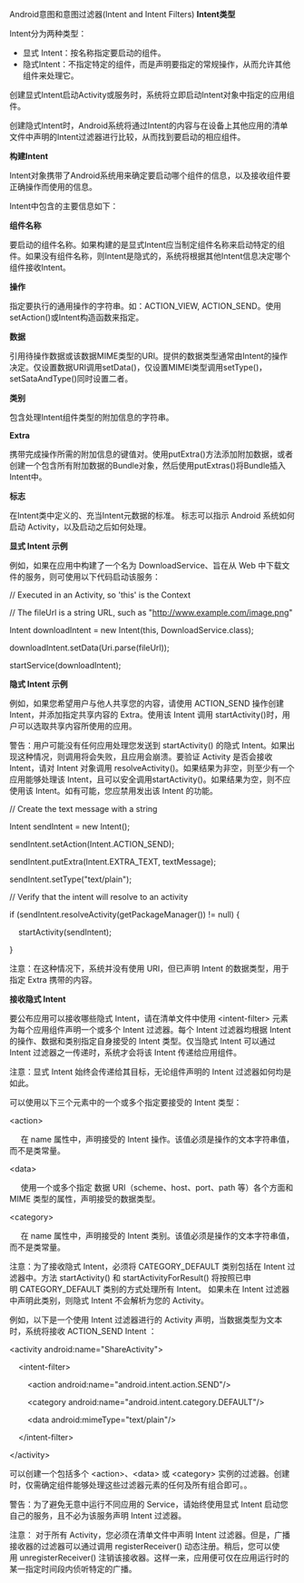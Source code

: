 Android意图和意图过滤器(Intent and Intent Filters)
**Intent类型**

Intent分为两种类型：

-   显式 Intent：按名称指定要启动的组件。
-   隐式Intent：不指定特定的组件，而是声明要指定的常规操作，从而允许其他组件来处理它。

创建显式Intent启动Activity或服务时，系统将立即启动Intent对象中指定的应用组件。

创建隐式Intent时，Android系统将通过Intent的内容与在设备上其他应用的清单文件中声明的Intent过滤器进行比较，从而找到要启动的相应组件。

**构建Intent**

Intent对象携带了Android系统用来确定要启动哪个组件的信息，以及接收组件要正确操作而使用的信息。

Intent中包含的主要信息如下：

**组件名称**

要启动的组件名称。如果构建的是显式Intent应当制定组件名称来启动特定的组件。如果没有组件名称，则Intent是隐式的，系统将根据其他Intent信息决定哪个组件接收Intent。

**操作**

指定要执行的通用操作的字符串。如：ACTION\_VIEW, ACTION\_SEND。使用setAction()或Intent构造函数来指定。

**数据**

引用待操作数据或该数据MIME类型的URI。提供的数据类型通常由Intent的操作决定。仅设置数据URI调用setData()，仅设置MIMEl类型调用setType()，setSataAndType()同时设置二者。

**类别**

包含处理Intent组件类型的附加信息的字符串。

**Extra**

携带完成操作所需的附加信息的键值对。使用putExtra()方法添加附加数据，或者创建一个包含所有附加数据的Bundle对象，然后使用putExtras()将Bundle插入Intent中。

**标志**

在Intent类中定义的、充当Intent元数据的标准。 标志可以指示 Android 系统如何启动 Activity，以及启动之后如何处理。

**显式 Intent 示例**

例如，如果在应用中构建了一个名为 DownloadService、旨在从 Web 中下载文件的服务，则可使用以下代码启动该服务：

// Executed in an Activity, so 'this' is the Context

// The fileUrl is a string URL, such as "http://www.example.com/image.png"

Intent downloadIntent = new Intent(this, DownloadService.class);

downloadIntent.setData(Uri.parse(fileUrl));

startService(downloadIntent);

**隐式 Intent 示例**

例如，如果您希望用户与他人共享您的内容，请使用 ACTION\_SEND 操作创建 Intent，并添加指定共享内容的 Extra。使用该 Intent 调用 startActivity()时，用户可以选取共享内容所使用的应用。

警告：用户可能没有任何应用处理您发送到 startActivity() 的隐式 Intent。如果出现这种情况，则调用将会失败，且应用会崩溃。要验证 Activity 是否会接收 Intent，请对 Intent 对象调用 resolveActivity()。如果结果为非空，则至少有一个应用能够处理该 Intent，且可以安全调用startActivity()。如果结果为空，则不应使用该 Intent。如有可能，您应禁用发出该 Intent 的功能。

// Create the text message with a string

Intent sendIntent = new Intent();

sendIntent.setAction(Intent.ACTION\_SEND);

sendIntent.putExtra(Intent.EXTRA\_TEXT, textMessage);

sendIntent.setType("text/plain");

// Verify that the intent will resolve to an activity

if (sendIntent.resolveActivity(getPackageManager()) != null) {

    startActivity(sendIntent);

}

注意：在这种情况下，系统并没有使用 URI，但已声明 Intent 的数据类型，用于指定 Extra 携带的内容。

**接收隐式 Intent**

要公布应用可以接收哪些隐式 Intent，请在清单文件中使用 &lt;intent-filter&gt; 元素为每个应用组件声明一个或多个 Intent 过滤器。每个 Intent 过滤器均根据 Intent 的操作、数据和类别指定自身接受的 Intent 类型。仅当隐式 Intent 可以通过 Intent 过滤器之一传递时，系统才会将该 Intent 传递给应用组件。

注意：显式 Intent 始终会传递给其目标，无论组件声明的 Intent 过滤器如何均是如此。

可以使用以下三个元素中的一个或多个指定要接受的 Intent 类型：

&lt;action&gt;

     在 name 属性中，声明接受的 Intent 操作。该值必须是操作的文本字符串值，而不是类常量。

&lt;data&gt;

     使用一个或多个指定 数据 URI（scheme、host、port、path 等）各个方面和 MIME 类型的属性，声明接受的数据类型。

&lt;category&gt;

     在 name 属性中，声明接受的 Intent 类别。该值必须是操作的文本字符串值，而不是类常量。

注意：为了接收隐式 Intent，必须将 CATEGORY\_DEFAULT 类别包括在 Intent 过滤器中。方法 startActivity() 和 startActivityForResult() 将按照已申明 CATEGORY\_DEFAULT 类别的方式处理所有 Intent。 如果未在 Intent 过滤器中声明此类别，则隐式 Intent 不会解析为您的 Activity。

例如，以下是一个使用 Intent 过滤器进行的 Activity 声明，当数据类型为文本时，系统将接收 ACTION\_SEND Intent ：

&lt;activity android:name="ShareActivity"&gt;

    &lt;intent-filter&gt;

        &lt;action android:name="android.intent.action.SEND"/&gt;

        &lt;category android:name="android.intent.category.DEFAULT"/&gt;

        &lt;data android:mimeType="text/plain"/&gt;

    &lt;/intent-filter&gt;

&lt;/activity&gt;

可以创建一个包括多个 &lt;action&gt;、&lt;data&gt; 或 &lt;category&gt; 实例的过滤器。创建时，仅需确定组件能够处理这些过滤器元素的任何及所有组合即可。。

警告：为了避免无意中运行不同应用的 Service，请始终使用显式 Intent 启动您自己的服务，且不必为该服务声明 Intent 过滤器。

注意： 对于所有 Activity，您必须在清单文件中声明 Intent 过滤器。但是，广播接收器的过滤器可以通过调用 registerReceiver() 动态注册。稍后，您可以使用 unregisterReceiver() 注销该接收器。这样一来，应用便可仅在应用运行时的某一指定时间段内侦听特定的广播。


